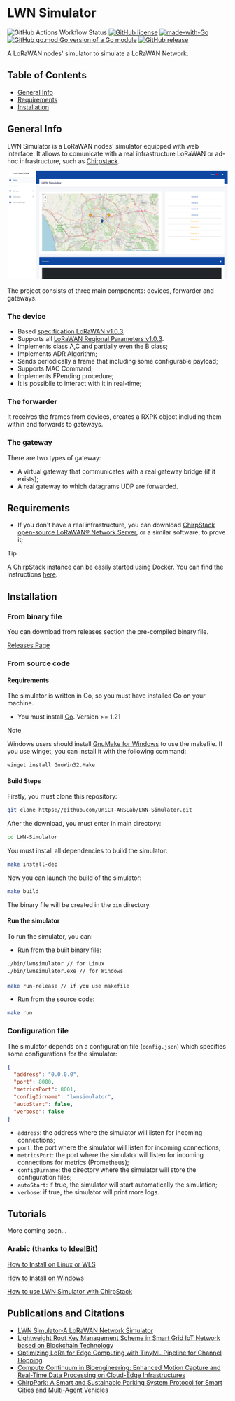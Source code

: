 # LWN Simulator

![GitHub Actions Workflow Status](https://img.shields.io/github/actions/workflow/status/UniCT-ARSLab/LWN-Simulator/go_build.yml)
[![GitHub license](https://img.shields.io/github/license/UniCT-ARSLab/LWN-Simulator)](https://github.com/UniCT-ARSLab/LWN-Simulator/blob/main/LICENSE.txt)
[![made-with-Go](https://img.shields.io/badge/Made%20with-Go-1f425f.svg)](https://golang.org)
[![GitHub go.mod Go version of a Go module](https://img.shields.io/github/go-mod/go-version/UniCT-ARSLab/LWN-Simulator.svg)](https://github.com/UniCT-ARSLab/LWN-Simulator)
[![GitHub release](https://img.shields.io/github/release/UniCT-ARSLab/LWN-Simulator.svg)](https://github.com/UniCT-ARSLab/LWN-Simulator/releases/)

A LoRaWAN nodes' simulator to simulate a LoRaWAN Network.

## Table of Contents

* [General Info](#general-info)
* [Requirements](#requirements)
* [Installation](#installation)

## General Info

LWN Simulator is a LoRaWAN nodes' simulator equipped with web interface. It allows to comunicate with a real
infrastructure LoRaWAN or ad-hoc infrastructure, such as [Chirpstack](https://www.chirpstack.io/).

![dashboard](./.github/dashboard.png)

The project consists of three main components: devices, forwarder and gateways.

### The device

* Based [specification LoRaWAN v1.0.3](https://lora-alliance.org/resource_hub/lorawan-specification-v1-0-3/);
* Supports
  all [LoRaWAN Regional Parameters v1.0.3](https://lora-alliance.org/resource_hub/lorawan-regional-parameters-v1-0-3reva/).
* Implements class A,C and partially even the B class;
* Implements ADR Algorithm;
* Sends periodically a frame that including some configurable payload;
* Supports MAC Command;
* Implements FPending procedure;
* It is possibile to interact with it in real-time;

### The forwarder

It receives the frames from devices, creates a RXPK object including them within and forwards to gateways.

### The gateway

There are two types of gateway:

* A virtual gateway that communicates with a real gateway bridge (if it exists);
* A real gateway to which datagrams UDP are forwarded.

## Requirements

* If you don't have a real infrastructure, you can
  download [ChirpStack open-source LoRaWAN® Network Server](https://www.chirpstack.io/project/), or a similar software,
  to prove it;

> [!TIP]
> A ChirpStack instance can be easily started using Docker. You can find the
> instructions [here](https://www.chirpstack.io/docs/getting-started/docker.html).

## Installation

### From binary file

You can download from releases section the pre-compiled binary file.

[Releases Page](https://github.com/UniCT-ARSLab/LWN-Simulator/releases)

### From source code

#### Requirements

The simulator is written in Go, so you must have installed Go on your machine.

* You must install [Go](https://golang.org/). Version >= 1.21

> [!NOTE]
> Windows users should install [GnuMake for Windows](https://www.gnu.org/software/make/) to use the makefile.
> If you use winget, you can install it with the following command:
> ```bash
> winget install GnuWin32.Make
> ```

#### Build Steps

Firstly, you must clone this repository:

```bash
git clone https://github.com/UniCT-ARSLab/LWN-Simulator.git
```

After the download, you must enter in main directory:

```bash
cd LWN-Simulator
```

You must install all dependencies to build the simulator:

```bash
make install-dep
```

Now you can launch the build of the simulator:

```bash
make build
```

The binary file will be created in the `bin` directory.

#### Run the simulator

To run the simulator, you can:

- Run from the built binary file:

```bash
./bin/lwnsimulator // for Linux
./bin/lwnsimulator.exe // for Windows

make run-release // if you use makefile
```

- Run from the source code:

```bash
make run
```

### Configuration file

The simulator depends on a configuration file (`config.json`) which specifies some configurations for the simulator:

```json
{
  "address": "0.0.0.0",
  "port": 8000,
  "metricsPort": 8001,
  "configDirname": "lwnsimulator",
  "autoStart": false,
  "verbose": false
}
```

- `address`: the address where the simulator will listen for incoming connections;
- `port`: the port where the simulator will listen for incoming connections;
- `metricsPort`: the port where the simulator will listen for incoming connections for metrics (Prometheus);
- `configDirname`: the directory where the simulator will store the configuration files;
- `autoStart`: if true, the simulator will start automatically the simulation;
- `verbose`: if true, the simulator will print more logs.

## Tutorials

More coming soon...

### Arabic (thanks to [IdealBit](https://www.youtube.com/@IdealBit365))

[How to Install on Linux or WLS](https://www.youtube.com/watch?v=TEZcyVdanYE)

[How to Install on Windows](https://www.youtube.com/watch?v=BbemBm3Lzvo)

[How to use LWN Simulator with ChirpStack](https://www.youtube.com/watch?v=OpQkb00gfjs)

## Publications and Citations

- [LWN Simulator-A LoRaWAN Network Simulator](https://ieeexplore.ieee.org/document/10477816)
- [Lightweight Root Key Management Scheme in Smart Grid IoT Network based on Blockchain Technology](https://www.researchsquare.com/article/rs-3330383/v1)
- [Optimizing LoRa for Edge Computing with TinyML Pipeline for Channel Hopping](https://arxiv.org/abs/2412.01609)
- [Compute Continuum in Bioengineering: Enhanced Motion Capture and Real-Time Data Processing on Cloud-Edge Infrastructures](https://tesidottorato.depositolegale.it/handle/20.500.14242/188170)
- [ChirpPark: A Smart and Sustainable Parking System Protocol for Smart Cities and Multi-Agent Vehicles](https://ieeexplore.ieee.org/abstract/document/10697994)
